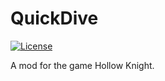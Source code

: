 # QuickDive

[![License](https://img.shields.io/badge/license-MIT-green)](./LICENSE)

A mod for the game Hollow Knight.
